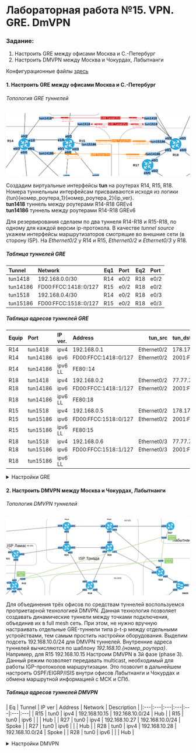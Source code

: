 # Лабораторная работа №15. VPN. GRE. DmVPN

### Задание:

1. Настроить GRE между офисами Москва и С.-Петербург
2. Настроить DMVPN между Москва и Чокурдах, Лабытнанги

Конфигурационные файлы [здесь](config/)

#### 1. Настроить GRE между офисами Москва и С.-Петербург

###### Топология GRE туннелей

![GRE_Tun](GRE_Tun.png)

Создадим виртуальные интерфейсы __tun__ на роутерах R14, R15, R18. Номера туннельным интерфейсам присваиваются исходя из логики {tun}{номер_роутера_1}{номер_роутера_2}{ip_ver}.\
__tun1418__ туннель между роутерами R14-R18 GREv4\
__tun14186__ туннель между роутерами R14-R18 GREv6

Для резервирования сделаем по два туннеля R14-R18 и R15-R18, по одному для каждой версии ip-протокола.
В качестве _tunnel source_ укажем интерфейсы маршрутизаторов смотрящие во внешние сети (в сторону ISP). На _Ethernet0/2_ у R14 и R15, _Ethernet0/2_ и _Ethernet0/3_ у R18.


##### Таблица туннелей GRE
| Tunnel | Network | Eq1 | Port | Eq2 | Port |
|:---|:--- |---:|:---|---:|:---|
| tun1418 | 192.168.0.0/30 | R14 | e0/2 | R18 | e0/2 |
| tun14186 | FD00:FFCC:1418::0/127 | R15 | e0/2 | R18 | e0/2 |
| tun1518 | 192.168.0.4/30 | R14 | e0/2 | R18 | e0/3 |
| tun15186 | FD00:FFCC:1518::0/127 | R15 | e0/2 | R18 | e0/3 |


##### Таблица адресов туннелей GRE

| Equip | Port | IP ver.| Address | tun_src | tun_dst |
|:--- |:--- |:--- |:--- |---:|:--- |
| R14 | tun1418 | ipv4 | 192.168.0.1 | Ethernet0/2 | 178.178.178.118 |
| R14 | tun14186 | ipv6 | FD00:FFCC:1418::0/127 | Ethernet0/2 | 2001:FFCC:2042:178::118 |
| R14 | tun14186 | ipv6 LL | FE80::14 |  |  |
| R18 | tun1418 | ipv4 | 192.168.0.2 | Ethernet0/2 | 77.77.77.114 |
| R18 | tun14186 | ipv6 | FD00:FFCC:1418::1/127 | Ethernet0/2  | 2001:FFCC:1001:77::114 |
| R18 | tun14186 | ipv6 LL | FE80:18  |  |  |
| R15 | tun1518 | ipv4 | 192.168.0.5 | Ethernet0/2 | 178.178.178.115 |
| R15 | tun15186 | ipv6 | FD00:FFCC:1518::0/127 | Ethernet0/2 | 2001:FFCC:2042:178::119 |
| R15 | tun15186 | ipv6 LL | FE80:15 |  |  |
| R18 | tun1518 | ipv4 | 192.168.0.6 | Ethernet0/3 | 77.77.77.115 |
| R18 | tun15186 | ipv6 | FD00:FFCC:1518::1/127 | Ethernet0/3 | 2001:FFCC:1001:77:115 |
| R18 | tun15186 | ipv6 LL |  |  |  |

<details>
 <summary>Настройки GRE</summary>

``` bash
###################
# Настройка R14   #
###################

conf t
int tun1418
  description "GREv4 Tunnel MSK-SPb to R18"
  ip addr 192.168.0.1 255.255.255.252
  ip mtu 1400
  ip tcp adjust-mss 1360
  tunnel source Ethernet0/2
  tunnel destination 178.178.178.118
  tunnel mode gre ipv4
  no shutdown

int tun14186
  description "GREv6 Tunnel MSK-SPb to R18"
  ipv6 enable
  ipv6 address FE80::14 link-local
  ipv6 address FD00:FFCC:1418::0/127
  tunnel source Ethernet0/2
  tunnel destination 2001:FFCC:2042:178::118
  tunnel mode gre ipv6
  no shutdown

###################
# Настройка R18   #
###################

conf t
int tun1418
  description "GREv4 Tunnel SPb-MSK to R14"
  ip addr 192.168.0.2 255.255.255.252
  ip mtu 1400
  ip tcp adjust-mss 1360
  tunnel source Ethernet0/2
  tunnel destination 77.77.77.114
  tunnel mode gre ipv4
  no shutdown

int tun14186  
  description "GREv6 Tunnel MSK-SPb to R14"
  ipv6 enable
  ipv6 address FE80::18 link-local
  ipv6 address FD00:FFCC:1418::1/127
  tunnel source Ethernet0/2
  tunnel destination 2001:FFCC:1001:77::114
  tunnel mode gre ipv6
  no shutdown
  
int tun1518
  description "GREv4 Tunnel SPb-MSK to R15"
  ip addr 192.168.0.6 255.255.255.252
  ip mtu 1400
  ip tcp adjust-mss 1360
  tunnel source Ethernet0/3
  tunnel destination 77.77.77.115
  tunnel mode gre ipv4
  no shutdown

int tun15186  
  description "GREv6 Tunnel SPb-MSK to R15"
  ipv6 enable
  ipv6 address FE80::18 link-local
  ipv6 address FD00:FFCC:1518::1/127
  tunnel source Ethernet0/3
  tunnel destination 2001:FFCC:1001:77::115
  tunnel mode gre ipv6
  no shutdown 
  
###################
# Настройка R15   #
###################

conf t
int tun1518
  description "GREv4 Tunnel SPb-MSK to R18"
  ip addr 192.168.0.5 255.255.255.252
  ip mtu 1400
  ip tcp adjust-mss 1360
  tunnel source Ethernet0/2
  tunnel destination 178.178.178.119
  tunnel mode gre ipv4
  no shutdown

int Tun15186
  description "GREv6 Tunnel SPb-MSK to R18"
  ipv6 enable
  ipv6 address FE80::15 link-local
  ipv6 address FD00:FFCC:1518::0/127
  tunnel source Ethernet0/2
  tunnel destination 2001:FFCC:2042:178::119
  tunnel mode gre ipv6
  no shutdown


```
</details>

#### 2. Настроить DMVPN между Москва и Чокурдах, Лабытнанги

###### Топология DMVPN туннелей

![DMVPN](DMVPN.png)

Для объединения трёх офисов по средствам туннелей воспользуемся проприетарной технологией DMVPN. Данная технология позволяет создавать динамические туннели между точками подключения, объединив их в full mesh сеть. При этом, не нужно вручную настраивать отдельные GRE-туннели типа p-t-p между отдельными устройствами, тем самым простить настройки оборудования.
Выделим подсеть 192.168.10.0/24 для DMVPN туннелей.
Внутренние адреса туннелей вычисляются по шаблону _192.168.10.{номер_роутера}_. Например, для R15 192.168.10.15
Настроим DMVPN в 3й фазе (phase 3). Данный режим позволяет передавать multicast, необходимый для работы IGP-протоколов маршрутизации. Это позволит в дальнейшем настроить OSPF/EIGRP/ISIS внутри офисов Лабытнанги и Чокурдах и обмена маршрутной информацией с МСК и СПб.

##### Таблица адресов туннелей DMVPN

| Eq | Tunnel | IP ver | Address | Network | Description |
|:---|:---|:---|:---|:---|:---|:---|
| R15  | tun0  | ipv4  | 192.168.10.15  | 192.168.10.0/24  | Hub  |
| R15  | tun0  | ipv6  |   |   | Hub  |
| R27  | tun0  | ipv4  | 192.168.10.27  | 192.168.10.0/24  | Spoke  |
| R27  | tun0  | ipv6  |   |   | Hub  |
| R28  | tun0  | ipv4  | 192.168.10.28  | 192.168.10.0/24  | Spoke  |
| R28  | tun0  | ipv6  |   |   | Hub  |

<details>
 <summary>Настройки DMVPN</summary>

 ``` bash

 #####################
# DMVPN R15 (Hub)   #
#####################

int tun0
  ip addr ip/mask
  ip nhrp auth otus
  ip nhrp network-id 1
  tunnel source ip (или порт)
  tunnel mode gre multipoint
  ip nhrp map multicast dynamic
  ##для phase 3
  #ip nhrp redirect

#####################
# DMVPN R27 (Spoke) #
#####################

int tun0
  ip addr ip/mask
  ip nhrp auth otus
  ip nhrp network-id 1
  ip nhrp nhs [внутренний-ip-хаба]
  ip nhrp map [внутренний-ip] [внешний-ip]
  tunnel mode gre multipoint
  tunnel source ip
  #tunnel dest ip (в фазе 2 не нужен!)
  ##для phase 3
  #ip nhrp shortcut
  #ip nhrp redirect

#####################
# DMVPN R28 (Spoke) #
#####################

int tun0
  ip addr ip/mask
  ip nhrp auth otus
  ip nhrp network-id 1
  ip nhrp nhs [внутренний-ip-хаба]
  ip nhrp map [внутренний-ip] [внешний-ip]
  tunnel mode gre multipoint
  tunnel source ip
  #tunnel dest ip (в фазе 2 не нужен!)
  ##для phase 3
  #ip nhrp shortcut
  #ip nhrp redirect


 ```
</details>

